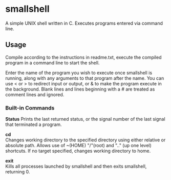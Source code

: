 # smallshell

A simple UNIX shell written in C. Executes programs entered via command line.

<h2>Usage</h2>
Compile according to the instructions in readme.txt, execute the compiled program in a command line to start the shell.

Enter the name of the program you wish to execute once smallshell is running, along with any arguments to that program after the name. You can use < or > to redirect input or output, or & to make the program execute in the background. Blank lines and lines beginning with a # are treated as comment lines and ignored. 

<h3>Built-in Commands</h3>
<b>Status</b>
Prints the last returned status, or the signal number of the last signal that terminated a program.

<b>cd</b><br>
Changes working directory to the specified directory using either relative or absolute path. Allows use of ~(HOME) "/"(root) and ".." (up one level) shortcuts. If no target specified, changes working directory to home.

<b>exit</b><br>
Kills all processes launched by smallshell and then exits smallshell, returning 0.
